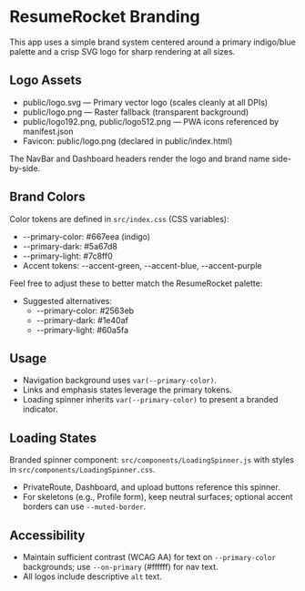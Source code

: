 # ResumeRocket Branding

This app uses a simple brand system centered around a primary indigo/blue palette and a crisp SVG logo for sharp rendering at all sizes.

## Logo Assets

- public/logo.svg — Primary vector logo (scales cleanly at all DPIs)
- public/logo.png — Raster fallback (transparent background)
- public/logo192.png, public/logo512.png — PWA icons referenced by manifest.json
- Favicon: public/logo.png (declared in public/index.html)

The NavBar and Dashboard headers render the logo and brand name side-by-side.

## Brand Colors

Color tokens are defined in `src/index.css` (CSS variables):

- --primary-color: #667eea (indigo)
- --primary-dark: #5a67d8
- --primary-light: #7c8ff0
- Accent tokens: --accent-green, --accent-blue, --accent-purple

Feel free to adjust these to better match the ResumeRocket palette:

- Suggested alternatives:
  - --primary-color: #2563eb
  - --primary-dark: #1e40af
  - --primary-light: #60a5fa

## Usage

- Navigation background uses `var(--primary-color)`.
- Links and emphasis states leverage the primary tokens.
- Loading spinner inherits `var(--primary-color)` to present a branded indicator.

## Loading States

Branded spinner component: `src/components/LoadingSpinner.js` with styles in `src/components/LoadingSpinner.css`.

- PrivateRoute, Dashboard, and upload buttons reference this spinner.
- For skeletons (e.g., Profile form), keep neutral surfaces; optional accent borders can use `--muted-border`.

## Accessibility

- Maintain sufficient contrast (WCAG AA) for text on `--primary-color` backgrounds; use `--on-primary` (#ffffff) for nav text.
- All logos include descriptive `alt` text.

